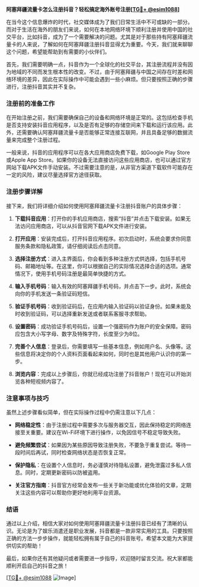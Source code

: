 **阿塞拜疆流量卡怎么注册抖音？轻松搞定海外账号注册[[TG💪+ @esim1088](https://t.me/s/esim1088)]**

在当今这个信息爆炸的时代，社交媒体成为了我们日常生活中不可或缺的一部分。而对于生活在海外的朋友们来说，如何在本地网络环境下顺利注册并使用中国的社交平台，比如抖音，成为了一个需要解决的问题。尤其是对于那些持有阿塞拜疆流量卡的人来说，了解如何在阿塞拜疆注册抖音显得尤为重要。今天，我们就来聊聊这个问题，希望能帮助到有需要的小伙伴们。

首先，我们需要明确一点，抖音作为一个全球化的社交平台，其注册流程并没有因为地域的不同而发生根本性的改变。不过，由于阿塞拜疆与中国之间存在时差和网络环境的差异，因此在实际操作中可能会遇到一些小麻烦。但只要按照正确的步骤进行，注册抖音其实并不复杂。

### 注册前的准备工作

在开始注册之前，我们需要确保自己的设备和网络环境是正常的。这包括检查手机是否支持安装抖音应用程序，以及是否有足够的存储空间来下载和运行该应用。此外，还需要确认阿塞拜疆流量卡是否能够正常连接互联网，并且具备足够的数据流量来完成整个注册过程。

一般来说，抖音的应用程序可以在各大应用商店免费下载，如Google Play Store或Apple App Store。如果你的设备无法直接访问这些应用商店，也可以通过官方网站下载APK文件手动安装。不过需要注意的是，从非官方渠道下载软件可能存在一定的风险，建议尽量选择官方途径获取。

### 注册步骤详解

接下来，我们将详细介绍如何使用阿塞拜疆流量卡注册抖音账户的具体步骤：

1. **下载抖音应用**：打开你的手机应用商店，搜索“抖音”并点击下载安装。如果无法访问应用商店，可以从抖音官网下载APK文件进行安装。

2. **打开应用**：安装完成后，打开抖音应用程序。初次启动时，系统会要求你同意服务条款和隐私政策，请仔细阅读后点击同意。

3. **选择注册方式**：进入主界面后，你会看到多种注册方式供选择，包括手机号码、邮箱地址等。在这里，你可以根据自己的实际情况选择合适的选项。通常情况下，使用手机号码注册是最简单快捷的方式。

4. **输入手机号码**：输入有效的阿塞拜疆手机号码，并点击下一步。此时，系统会向你的手机发送一条验证码短信。

5. **验证手机号码**：收到验证码后，在应用内输入验证码以验证身份。如果未能及时收到验证码，可以选择重新发送或者联系客服寻求帮助。

6. **设置密码**：成功验证手机号码后，设置一个强密码作为账户的安全保障。密码应包含大小写字母、数字及特殊字符，长度至少为8位。

7. **完善个人信息**：登录后，你需要填写一些基本信息，例如用户名、头像等。这些信息将决定你的个人资料页面看起来如何，同时也是其他用户认识你的第一步。

8. **浏览内容**：完成以上步骤后，你就已经成功注册了抖音账户！现在可以开始浏览各种短视频内容了。

### 注意事项与技巧

虽然上述步骤看似简单，但在实际操作过程中仍需注意以下几点：

- **网络稳定性**：由于注册过程中需要多次与服务器交互，因此保持稳定的网络连接至关重要。建议在Wi-Fi环境下进行操作，以免因信号不稳定导致失败。
  
- **避免频繁尝试**：如果因为某些原因导致注册失败，不要急于重复尝试。等待一段时间后再试，同时检查网络状态是否恢复正常。

- **保护隐私**：在设置个人信息时，务必谨慎对待隐私设置，避免泄露过多私人信息。同时，定期更新密码以防被盗用。

- **关注官方指南**：抖音官方经常会发布一些关于新功能或优化体验的文章，定期关注这些内容可以帮助你更好地利用平台资源。

### 结语

通过以上介绍，相信大家对如何使用阿塞拜疆流量卡注册抖音已经有了清晰的认识。无论是为了娱乐消遣还是职业发展，抖音都是一款非常实用的工具。只要按照正确的方法一步步操作，就能轻松拥有属于自己的抖音账号。希望本文能为大家提供切实的帮助！

最后，如果你还有其他疑问或者需要进一步指导，欢迎随时留言交流。祝大家都能顺利开启自己的抖音之旅！

[[TG💪+ @esim1088](https://t.me/s/esim1088) ![Image](https://i.postimg.cc/4NQfJmqS/Snipaste-2025-05-13-00-14-12.png)]